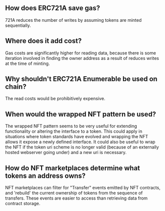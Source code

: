 ## How does ERC721A save gas?
721A reduces the number of writes by assuming tokens are minted sequentially.

## Where does it add cost?
Gas costs are significantly higher for reading data, because there is some iteration involved in finding the owner address as a result of reduces writes at the time of minting.

## Why shouldn't ERC721A Enumerable be used on chain?
The read costs would be prohibitively expensive.

## When would the wrapped NFT pattern be used?
The wrapped NFT pattern seems to be very useful for extending functionality or altering the interface to a token.
This could apply in situations where token standards have evolved and wrapping the NFT allows it expose a newly defined interface.
It could also be useful to wrap the NFT if the token uri scheme is no longer valid (because of an externally hosted webserver going under) and a new uri is necessary.

## How do NFT marketplaces determine what tokens an address owns?
NFT marketplaces can filter for "Transfer" events emitted by NFT contracts, and 'rebuild' the current ownership of tokens from the sequence of transfers. These events are easier to access than retrieving data from contract storage.